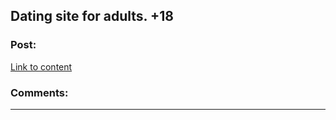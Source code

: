 ## Dating site for adults. +18

### Post:

[Link to content](http://riderfixe.ga)

### Comments:

---

